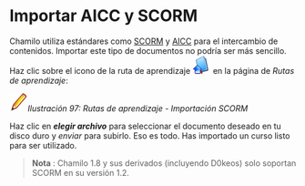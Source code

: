 # Importar AICC y SCORM

Chamilo utiliza estándares como [SCORM](http://fr.wikipedia.org/wiki/Sharable_Content_Object_Reference_Model) y [AICC](http://fr.wikipedia.org/wiki/Aviation_Industry_CBT_Committee) para el intercambio de contenidos. Importar este tipo de documentos no podría ser más sencillo. Haz clic sobre el icono de la ruta de aprendizaje ![](../../.gitbook/assets/graphics34%20%284%29.png) en la página de _Rutas de aprendizaje_:

![](../../.gitbook/assets/graficos71%20%285%29.png)_Ilustración 97: Rutas de aprendizaje - Importación SCORM_

Haz clic en _**elegir archivo**_ para seleccionar el documento deseado en tu disco duro y _enviar_ para subirlo. Eso es todo. Has importado un curso listo para ser utilizado.

> **Nota** : Chamilo 1.8 y sus derivados \(incluyendo D0keos\) solo soportan SCORM en su versión 1.2.

